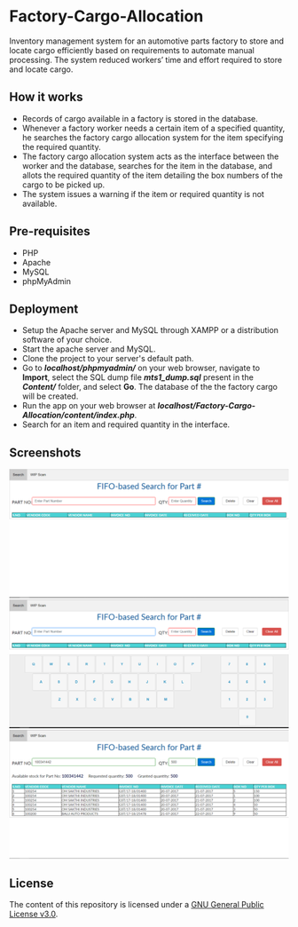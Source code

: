 # Factory-Cargo-Allocation
Inventory management system for an automotive parts factory to store and locate cargo efficiently based on requirements to automate manual processing. The system reduced workers’ time and effort required to store and locate cargo.
 
 How it works
 ------------
 <ul>
 <li>Records of cargo available in a factory is stored in the database.</li>
 <li>Whenever a factory worker needs a certain item of a specified quantity, he searches the factory cargo allocation system for the item specifying the required quantity.</li>
 <li>The factory cargo allocation system acts as the interface between the worker and the database, searches for the item in the database, and allots the required quantity of the item detailing the box numbers of the cargo to be picked up.
 <li>The system issues a warning if the item or required quantity is not available.</li>
 </ul>
 
 Pre-requisites
--------------
<ul>
 <li>PHP</li>
 <li>Apache</li>
 <li>MySQL</li>
 <li>phpMyAdmin</li>
</ul>

Deployment
----------
<ul>
 <li>Setup the Apache server and MySQL through XAMPP or a distribution software of your choice.</li>
 <li>Start the apache server and MySQL.</li>
 <li>Clone the project to your server's default path.</li>
 <li>Go to <b><i>localhost/phpmyadmin/</i></b> on your web browser, navigate to <b>Import</b>, select the SQL dump file <b><i>mts1_dump.sql</i></b> present in the <b><i>Content/</i></b> folder, and select <b>Go</b>. The database of the the factory cargo will be created.
 <li>Run the app on your web browser at <b><i>localhost/Factory-Cargo-Allocation/content/index.php</i></b>.</li>
 <li>Search for an item and required quantity in the interface.</li>
</ul>

Screenshots
-----------
<img src="content/screenshots/UI.PNG" alt="Cargo Allocation System UI" title="Cargo Allocation System UI">
<img src="content/screenshots/input.PNG" alt="Entering input" title="Entering input">
<img src="content/screenshots/search.PNG" alt="Search results" title="Search results">

## License

The content of this repository is licensed under a
[GNU General Public License v3.0](LICENSE).
